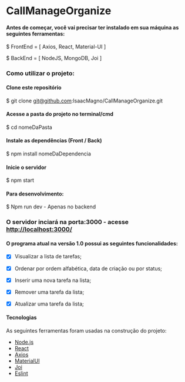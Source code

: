 # CallManageOrganize

#### Antes de começar, você vai precisar ter instalado em sua máquina as seguintes ferramentas:

$ FrontEnd = [
  Axios, 
  React, 
  Material-UI 
]

$ BackEnd = [
  NodeJS, 
  MongoDB, 
  Joi
 ]

### Como utilizar o projeto:

#### Clone este repositório
$ git clone git@github.com:IsaacMagno/CallManageOrganize.git

#### Acesse a pasta do projeto no terminal/cmd
$ cd nomeDaPasta

#### Instale as dependências (Front / Back)
$ npm install nomeDaDependencia

#### Inicie o servidor
$ npm start

#### Para desenvolvimento:
$ Npm run dev - Apenas no backend

### O servidor inciará na porta:3000 - acesse <http://localhost:3000/>


#### O programa atual na versão 1.0 possui as seguintes funcionalidades:

- [x] Visualizar a lista de tarefas;
- [x] Ordenar por ordem alfabética, data de criação ou por status;
- [x] Inserir uma nova tarefa na lista;
- [x] Remover uma tarefa da lista;
- [x] Atualizar uma tarefa da lista;


#### Tecnologias

As seguintes ferramentas foram usadas na construção do projeto:

- [Node.js](https://nodejs.org/en/)
- [React](https://pt-br.reactjs.org/)
- [Axios](https://www.npmjs.com/package/axios)
- [MaterialUI](https://www.npmjs.com/package/@material-ui/core)
- [Joi](https://joi.dev/api/?v=17.4.2)
- [Eslint](https://eslint.org/)

